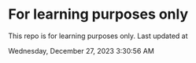 # For learning purposes only
This repo is for learning purposes only.
Last updated at

Wednesday, December 27, 2023 3:30:56 AM

